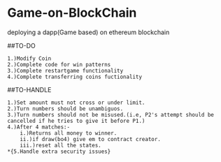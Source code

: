 # Game-on-BlockChain
deploying a dapp(Game based) on ethereum blockchain

##TO-DO

```
1.)Modify Coin
2.)Complete code for win patterns
3.)Complete restartgame functionality
4.)Complete transferring coins fuctionality
```

##TO-HANDLE

```
1.)Set amount must not cross or under limit.
2.)Turn numbers should be unambiguos.
3.)Turn numbers should not be misused.(i.e, P2's attempt should be cancelled if he tries to give it before P1.)
4.)After 4 matches:-
	i.)Returns all money to winner.
	ii.)if draw(bo4) give em to contract creator.
	iii.)reset all the states.
*{5.Handle extra security issues}
```  
